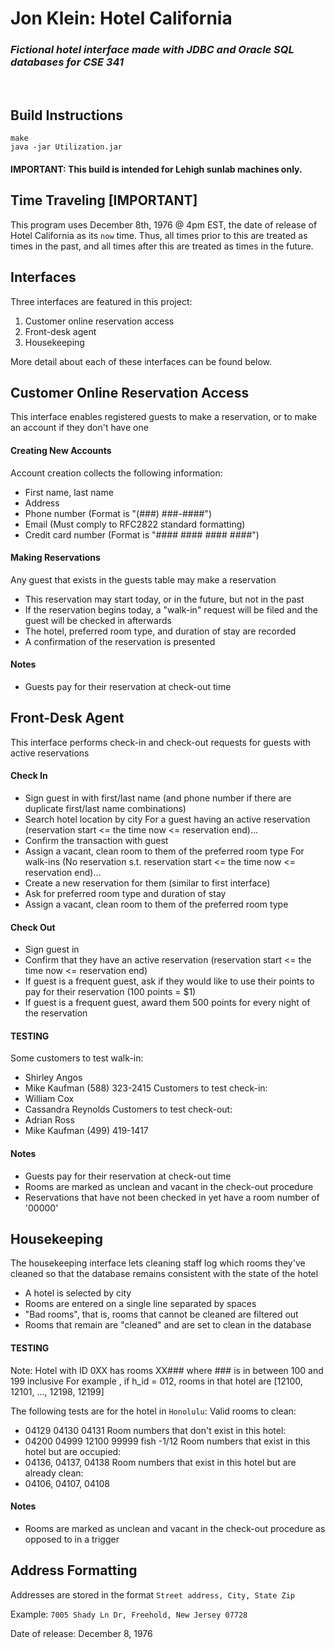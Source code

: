 # **Jon Klein: Hotel California**
### *Fictional hotel interface made with JDBC and Oracle SQL databases for CSE 341*

<br>

## Build Instructions

```
make
java -jar Utilization.jar
```

#### **IMPORTANT: This build is intended for Lehigh sunlab machines only.**

## Time Traveling [IMPORTANT]
This program uses December 8th, 1976 @ 4pm EST, the date of release of Hotel California as its `now` time.
Thus, all times prior to this are treated as times in the past, and all times after this are treated as times in the future.

## Interfaces

Three interfaces are featured in this project:
1. Customer online reservation access
2. Front-desk agent
3. Housekeeping

More detail about each of these interfaces can be found below.

## Customer Online Reservation Access

This interface enables registered guests to make a reservation, or to make an account if they don't have one

#### Creating New Accounts
Account creation collects the following information:
- First name, last name
- Address
- Phone number (Format is "(###) ###-####")
- Email (Must comply to RFC2822 standard formatting)
- Credit card number (Format is "#### #### #### ####")

#### Making Reservations
Any guest that exists in the guests table may make a reservation
- This reservation may start today, or in the future, but not in the past
- If the reservation begins today, a "walk-in" request will be filed and the guest will be checked in afterwards
- The hotel, preferred room type, and duration of stay are recorded
- A confirmation of the reservation is presented

#### Notes
- Guests pay for their reservation at check-out time

## Front-Desk Agent

This interface performs check-in and check-out requests for guests with active reservations

#### Check In
- Sign guest in with first/last name (and phone number if there are duplicate first/last name combinations)
- Search hotel location by city
For a guest having an active reservation (reservation start <= the time now <= reservation end)...
- Confirm the transaction with guest
- Assign a vacant, clean room to them of the preferred room type
For walk-ins (No reservation s.t. reservation start <= the time now <= reservation end)...
- Create a new reservation for them (similar to first interface)
- Ask for preferred room type and duration of stay
- Assign a vacant, clean room to them of the preferred room type

#### Check Out
- Sign guest in
- Confirm that they have an active reservation (reservation start <= the time now <= reservation end)
- If guest is a frequent guest, ask if they would like to use their points to pay for their reservation (100 points = $1)
- If guest is a frequent guest, award them 500 points for every night of the reservation

#### TESTING
Some customers to test walk-in:
- Shirley Angos
- Mike Kaufman (588) 323-2415
Customers to test check-in:
- William Cox
- Cassandra	Reynolds
Customers to test check-out:
- Adrian Ross
- Mike Kaufman (499) 419-1417

#### Notes
- Guests pay for their reservation at check-out time
- Rooms are marked as unclean and vacant in the check-out procedure
- Reservations that have not been checked in yet have a room number of '00000'

## Housekeeping

The housekeeping interface lets cleaning staff log which rooms they've cleaned so that the database remains consistent with the state of the hotel
- A hotel is selected by city
- Rooms are entered on a single line separated by spaces
- "Bad rooms", that is, rooms that cannot be cleaned are filtered out
- Rooms that remain are "cleaned" and are set to clean in the database

#### TESTING
Note: Hotel with ID 0XX has rooms XX### where ### is in between 100 and 199 inclusive
For example , if h_id = 012, rooms in that hotel are [12100, 12101, ..., 12198, 12199]

The following tests are for the hotel in `Honolulu`:
Valid rooms to clean:
- 04129 04130 04131
Room numbers that don't exist in this hotel:
- 04200 04999 12100 99999 fish -1/12
Room numbers that exist in this hotel but are occupied:
- 04136, 04137, 04138
Room numbers that exist in this hotel but are already clean:
- 04106, 04107, 04108

#### Notes
- Rooms are marked as unclean and vacant in the check-out procedure as opposed to in a trigger

## Address Formatting

Addresses are stored in the format `Street address, City, State Zip`

Example: `7005 Shady Ln Dr, Freehold, New Jersey 07728`

Date of release: December 8, 1976